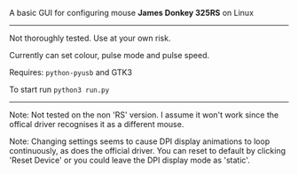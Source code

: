 A basic GUI for configuring mouse **James Donkey 325RS** on Linux
___

Not thoroughly tested. Use at your own risk.

Currently can set colour, pulse mode and pulse speed.


Requires: `python-pyusb` and GTK3

To start run `python3 run.py`

___

Note: Not tested on the non 'RS' version. I assume it won't work since the offical driver recognises it as a different mouse.

Note: Changing settings seems to cause DPI display animations to loop continuously, as does the official driver. You can reset to default by clicking 'Reset Device' or you could leave the DPI display mode as 'static'.
